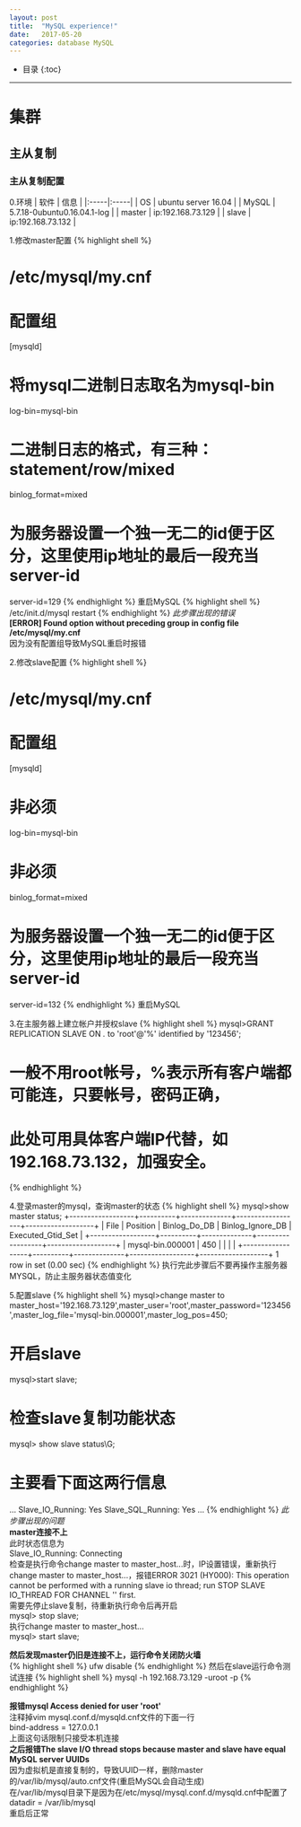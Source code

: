 ```yaml
---
layout: post
title:  "MySQL experience!"
date:   2017-05-20
categories: database MySQL
---
```


* 目录
{:toc}

***

# 集群

## 主从复制

### 主从复制配置
0.环境
| 软件 | 信息 |
|:-----|:-----|
| OS | ubuntu server 16.04 |
| MySQL | 5.7.18-0ubuntu0.16.04.1-log |
| master | ip:192.168.73.129 |
| slave | ip:192.168.73.132 |

1.修改master配置
{% highlight shell %}
# /etc/mysql/my.cnf
# 配置组
[mysqld]
# 将mysql二进制日志取名为mysql-bin
log-bin=mysql-bin
# 二进制日志的格式，有三种：statement/row/mixed
binlog_format=mixed
# 为服务器设置一个独一无二的id便于区分，这里使用ip地址的最后一段充当server-id
server-id=129
{% endhighlight %}
重启MySQL
{% highlight shell %}
/etc/init.d/mysql restart
{% endhighlight %}
*此步骤出现的错误*   
**[ERROR] Found option without preceding group in config file /etc/mysql/my.cnf**  
因为没有配置组导致MySQL重启时报错 

2.修改slave配置
{% highlight shell %}
# /etc/mysql/my.cnf
# 配置组
[mysqld]
# 非必须
log-bin=mysql-bin
# 非必须
binlog_format=mixed
# 为服务器设置一个独一无二的id便于区分，这里使用ip地址的最后一段充当server-id
server-id=132
{% endhighlight %}
重启MySQL

3.在主服务器上建立帐户并授权slave
{% highlight shell %}
mysql>GRANT REPLICATION SLAVE ON *.* to 'root'@'%' identified by '123456';
# 一般不用root帐号，%表示所有客户端都可能连，只要帐号，密码正确，  
# 此处可用具体客户端IP代替，如192.168.73.132，加强安全。
{% endhighlight %}

4.登录master的mysql，查询master的状态
{% highlight shell %}
mysql>show master status;
+------------------+----------+--------------+------------------+-------------------+
| File             | Position | Binlog_Do_DB | Binlog_Ignore_DB | Executed_Gtid_Set |
+------------------+----------+--------------+------------------+-------------------+
| mysql-bin.000001 |      450 |              |                  |                   |
+------------------+----------+--------------+------------------+-------------------+
1 row in set (0.00 sec)
{% endhighlight %}
执行完此步骤后不要再操作主服务器MYSQL，防止主服务器状态值变化

5.配置slave
{% highlight shell %}
mysql>change master to master_host='192.168.73.129',master_user='root',master_password='123456',master_log_file='mysql-bin.000001',master_log_pos=450; 

# 开启slave
mysql>start slave; 

# 检查slave复制功能状态
mysql> show slave status\G;
# 主要看下面这两行信息
...
Slave_IO_Running: Yes
Slave_SQL_Running: Yes
...
{% endhighlight %}
*此步骤出现的问题*  
**master连接不上**  
此时状态信息为  
Slave_IO_Running: Connecting  
检查是执行命令change master to master_host...时，IP设置错误，重新执行change master to master_host...，报错ERROR 3021 (HY000): This operation cannot be performed with a running slave io thread; run STOP SLAVE IO_THREAD FOR CHANNEL '' first.  
需要先停止slave复制，待重新执行命令后再开启  
mysql> stop slave;  
执行change master to master_host...  
mysql> start slave; 
  
**然后发现master仍旧是连接不上，运行命令关闭防火墙**  
{% highlight shell %}
ufw disable
{% endhighlight %}
然后在slave运行命令测试连接
{% highlight shell %}
mysql -h 192.168.73.129 -uroot -p
{% endhighlight %}
  
**报错mysql Access denied for user \'root\'**   
注释掉vim mysql.conf.d/mysqld.cnf文件的下面一行  
bind-address            = 127.0.0.1  
上面这句话限制只接受本机连接  
**之后报错The slave I/O thread stops because master and slave have equal MySQL server UUIDs**  
因为虚拟机是直接复制的，导致UUID一样，删除master的/var/lib/mysql/auto.cnf文件(重启MySQL会自动生成)  
在/var/lib/mysql目录下是因为在/etc/mysql/mysql.conf.d/mysqld.cnf中配置了  
datadir         = /var/lib/mysql  
重启后正常
